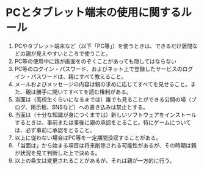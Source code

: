 # PCとタブレット端末の使用に関するルール

1. PCやタブレット端末など（以下「PC等」）を使うときは、できるだけ居間などの親が見えやすいところで使うこと。
1. PC等の使用中に親が画面をのぞくことがあっても隠してはならない
1. PC等のログイン・パスワード、およびネット上で登録したサービスのログイン・パスワードは、親にすべて教えること。
1. メールおよびメッセージの内容は親の求めに応じてすべてを見せること。また、親は勝手に開いてすべてを読む権利がある。
1. 当面は（高校生くらいになるまでは）誰でも見ることができる公開の場（ブログ、掲示板、SNSなど）への書き込みは禁止とする。
1. 当面は（十分な知識が身につくまでは）新しいソフトウェアをインストールするときは、事前または事後に親の承認をとること。特にゲームについては、必ず事前に承認をとること。
1. 以上に従わない場合はPC等を一定期間没収することがある。
1. 「当面は」から始まる項目は将来削除される可能性があるが、その時期は親が状況を見て判断した上で決める。
1. 以上の条文は変更されることがあるが、それは親が一方的に行う。